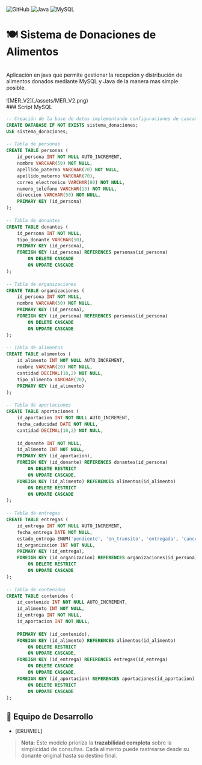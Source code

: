 ![GitHub](https://img.shields.io/badge/github-%23121011.svg?style=for-the-badge&logo=github&logoColor=white)
![Java](https://img.shields.io/badge/java-%23ED8B00.svg?style=for-the-badge&logo=openjdk&logoColor=white)
![MySQL](https://img.shields.io/badge/mysql-%2300f.svg?style=for-the-badge&logo=mysql&logoColor=white)
# 🍽️ Sistema de Donaciones de Alimentos
<br>
Aplicación en java que permite gestionar la recepción y distribución de alimentos donados mediante MySQL y Java de la manera mas simple posible.
<br><br>
![MER_V2](./assets/MER_V2.png)
<br>
### Script MySQL
<br>

```sql
-- Creación de la base de datos implementando configuraciones de cascada
CREATE DATABASE IF NOT EXISTS sistema_donaciones;
USE sistema_donaciones;

-- Tabla de personas
CREATE TABLE personas (
    id_persona INT NOT NULL AUTO_INCREMENT,
    nombre VARCHAR(50) NOT NULL,
    apellido_paterno VARCHAR(70) NOT NULL,
    apellido_materno VARCHAR(70),
    correo_electronico VARCHAR(80) NOT NULL,
    numero_telefono VARCHAR(13) NOT NULL,
    direccion VARCHAR(50) NOT NULL,
    PRIMARY KEY (id_persona)
);

-- Tabla de donantes
CREATE TABLE donantes (
    id_persona INT NOT NULL,
    tipo_donante VARCHAR(50),
    PRIMARY KEY (id_persona),
    FOREIGN KEY (id_persona) REFERENCES personas(id_persona)
        ON DELETE CASCADE
        ON UPDATE CASCADE
);

-- Tabla de organizaciones  
CREATE TABLE organizaciones (
    id_persona INT NOT NULL,
    nombre VARCHAR(50) NOT NULL,
    PRIMARY KEY (id_persona),
    FOREIGN KEY (id_persona) REFERENCES personas(id_persona)
        ON DELETE CASCADE
        ON UPDATE CASCADE
);

-- Tabla de alimentos
CREATE TABLE alimentos (
    id_alimento INT NOT NULL AUTO_INCREMENT,
    nombre VARCHAR(20) NOT NULL,
    cantidad DECIMAL(10,2) NOT NULL,
    tipo_alimento VARCHAR(20),
    PRIMARY KEY (id_alimento)
);

-- Tabla de aportaciones
CREATE TABLE aportaciones (
    id_aportacion INT NOT NULL AUTO_INCREMENT,
    fecha_caducidad DATE NOT NULL,
    cantidad DECIMAL(10,2) NOT NULL,
    
    id_donante INT NOT NULL,
    id_alimento INT NOT NULL,
    PRIMARY KEY (id_aportacion),
    FOREIGN KEY (id_donante) REFERENCES donantes(id_persona)
        ON DELETE RESTRICT
        ON UPDATE CASCADE,
    FOREIGN KEY (id_alimento) REFERENCES alimentos(id_alimento)
        ON DELETE RESTRICT
        ON UPDATE CASCADE
);

-- Tabla de entregas
CREATE TABLE entregas (
    id_entrega INT NOT NULL AUTO_INCREMENT,
    fecha_entrega DATE NOT NULL,
    estado_entrega ENUM('pendiente', 'en_transito', 'entregada', 'cancelada') NOT NULL,
    id_organizacion INT NOT NULL,
    PRIMARY KEY (id_entrega),
    FOREIGN KEY (id_organizacion) REFERENCES organizaciones(id_persona)
        ON DELETE RESTRICT
        ON UPDATE CASCADE
);

-- Tabla de contenidos
CREATE TABLE contenidos (
    id_contenido INT NOT NULL AUTO_INCREMENT,
    id_alimento INT NOT NULL,
    id_entrega INT NOT NULL,
    id_aportacion INT NOT NULL,
    
    PRIMARY KEY (id_contenido),
    FOREIGN KEY (id_alimento) REFERENCES alimentos(id_alimento)
        ON DELETE RESTRICT
        ON UPDATE CASCADE,
    FOREIGN KEY (id_entrega) REFERENCES entregas(id_entrega)
        ON DELETE CASCADE
        ON UPDATE CASCADE,
    FOREIGN KEY (id_aportacion) REFERENCES aportaciones(id_aportacion)
        ON DELETE RESTRICT
        ON UPDATE CASCADE
);
```

## 👥 Equipo de Desarrollo
- [ERUWIEL]

> **Nota**: Este modelo prioriza la **trazabilidad completa** sobre la simplicidad de consultas. Cada alimento puede rastrearse desde su donante original hasta su destino final.



